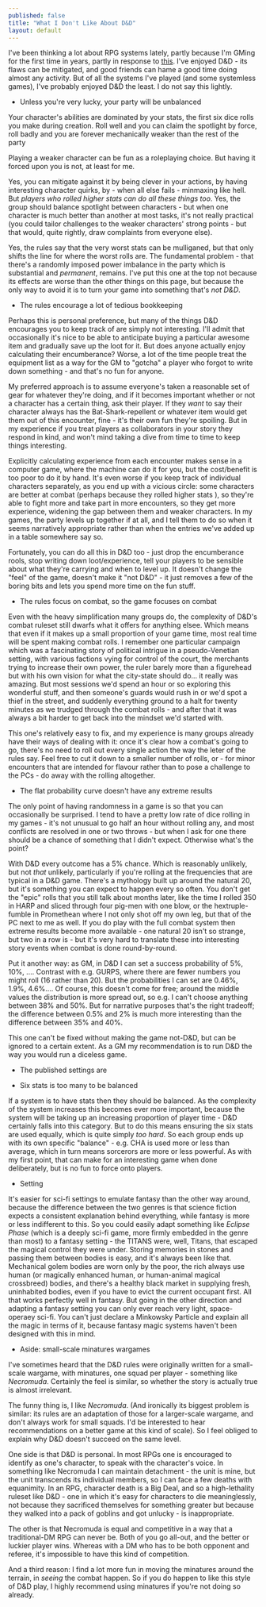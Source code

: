 ```yaml
---
published: false
title: "What I Don't Like About D&D"
layout: default
---
```


I've been thinking a lot about RPG systems lately, partly because I'm GMing for the first time in years, partly in response to [this](http://susd.pretend-money.com/blog/2013/6/27/monster-hearts/). I've enjoyed D&D - its flaws can be mitigated, and good friends can hame a good time doing almost any activity. But of all the systems I've played (and some systemless games), I've probably enjoyed D&D the least. I do not say this lightly.

* Unless you're very lucky, your party will be unbalanced

Your character's abilities are dominated by your stats, the first six dice rolls you make during creation. Roll well and you can claim the spotlight by force, roll badly and you are forever mechanically weaker than the rest of the party
 
Playing a weaker character can be fun as a roleplaying choice. But having it forced upon you is not, at least for me.

Yes, you can mitigate against it by being clever in your actions, by having interesting character quirks, by - when all else fails - minmaxing like hell. But *players who rolled higher stats can do all these things too*. Yes, the group should balance spotlight between characters - but when one character is much better than another at most tasks, it's not really practical (you could tailor challenges to the weaker characters' strong points - but that would, quite rightly, draw complaints from everyone else).

Yes, the rules say that the very worst stats can be mulliganed, but that only shifts the line for where the worst rolls are. The fundamental problem - that there's a randomly imposed power imbalance in the party which is substantial and *permanent*, remains. I've put this one at the top not because its effects are worse than the other things on this page, but because the only way to avoid it is to turn your game into something that's *not D&D*.

* The rules encourage a lot of tedious bookkeeping

Perhaps this is personal preference, but many of the things D&D encourages you to keep track of are simply not interesting. I'll admit that occasionally it's nice to be able to anticipate buying a particular awesome item and gradually save up the loot for it. But does anyone actually enjoy calculating their encumberance? Worse, a lot of the time people treat the equipment list as a way for the GM to "gotcha" a player who forgot to write down something - and that's no fun for anyone.

My preferred approach is to assume everyone's taken a reasonable set of gear for whatever they're doing, and if it becomes important whether or not a character has a certain thing, ask their player. If they *want* to say their character always has the Bat-Shark-repellent or whatever item would get them out of this encounter, fine - it's their own fun they're spoiling. But in my experience if you treat players as collaborators in your story they respond in kind, and won't mind taking a dive from time to time to keep things interesting.

Explicitly calculating experience from each encounter makes sense in a computer game, where the machine can do it for you, but the cost/benefit is too poor to do it by hand. It's even worse if you keep track of individual characters separately, as you end up with a vicious circle: some characters are better at combat (perhaps because they rolled higher stats ), so they're able to fight more and take part in more encounters, so they get more experience, widening the gap between them and weaker characters. In my games, the party levels up together if at all, and I tell them to do so when it seems narratively appropriate rather than when the entries we've added up in a table somewhere say so.

Fortunately, you can do all this in D&D too - just drop the encumberance rools, stop writing down loot/experience, tell your players to be sensible about what they're carrying and when to level up. It doesn't change the "feel" of the game, doesn't make it "not D&D" - it just removes a few of the boring bits and lets you spend more time on the fun stuff.

* The rules focus on combat, so the game focuses on combat

Even with the heavy simplification many groups do, the complexity of D&D's combat ruleset still dwarfs what it offers for anything elsee. Which means that even if it makes up a small proportion of your game time, most real time will be spent making combat rolls. I remember one particular campaign which was a fascinating story of political intrigue in a pseudo-Venetian setting, with various factions vying for control of the court, the merchants trying to increase their own power, the ruler barely more than a figurehead but with his own vision for what the city-state should do... it really was amazing. But most sessions we'd spend an hour or so exploring this wonderful stuff, and then someone's guards would rush in or we'd spot a thief in the street, and suddenly everything ground to a halt for twenty minutes as we trudged through the combat rolls - and after that it was always a bit harder to get back into the mindset we'd started with.

This one's relatively easy to fix, and my experience is many groups already have their ways of dealing with it: once it's clear how a combat's going to go, there's no need to roll out every single action the way the leter of the rules say. Feel free to cut it down to a smaller number of rolls, or - for minor encounters that are intended for flavour rather than to pose a challenge to the PCs - do away with the rolling altogether.

* The flat probability curve doesn't have any extreme results
 
The only point of having randomness in a game is so that you can occasionally be surprised. I tend to have a pretty low rate of dice rolling in my games - it's not unusual to go half an hour without rolling any, and most conflicts are resolved in one or two throws - but when I ask for one there should be a chance of something that I didn't expect. Otherwise what's the point?

With D&D every outcome has a 5% chance. Which is reasonably unlikely, but not *that* unlikely, particularly if you're rolling at the frequencies that are typical in a D&D game. There's a mythology built up around the natural 20, but it's something you can expect to happen every so often. You don't get the "epic" rolls that you still talk about months later, like the time I rolled 350 in HARP and sliced through four pig-men with one blow, or the hextruple-fumble in Promethean where I not only shot off my own leg, but that of the PC next to me as well. If you do play with the full combat system then extreme results become more available - one natural 20 isn't so strange, but two in a row is - but it's very hard to translate these into interesting story events when combat is done round-by-round.

Put it another way: as GM, in D&D I can set a success probability of 5%, 10%, .... Contrast with e.g. GURPS, where there are fewer numbers you might roll (16 rather than 20). But the probabilities I can set are 0.46%, 1.9%, 4.6%.... Of course, this doesn't come for free; around the middle values the distribution is more spread out, so e.g. I can't choose anything between 38% and 50%. But for narrative purposes that's the right tradeoff; the difference between 0.5% and 2% is much more interesting than the difference between 35% and 40%.

This one can't be fixed without making the game not-D&D, but can be ignored to a certain extent. As a GM my recommendation is to run D&D the way you would run a diceless game.

* The published settings are

* Six stats is too many to be balanced

If a system is to have stats then they should be balanced. As the complexity of the system increases this becomes ever more important, because the system will be taking up an increasing proportion of player time - D&D certainly falls into this category. But to do this means ensuring the six stats are used equally, which is quite simply *too hard*. So each group ends up with its own specific "balance" - e.g. CHA is used more or less than average, which in turn means sorcerors are more or less powerful. As with my first point, that can make for an interesting game when done deliberately, but is no fun to force onto players.

* Setting

It's easier for sci-fi settings to emulate fantasy than the other way around, because the difference between the two genres is that science fiction expects a consistent explanation behind everything, while fantasy is more or less indifferent to this. So you could easily adapt something like *Eclipse Phase* (which is a deeply sci-fi game, more firmly embedded in the genre than most) to a fantasy setting - the TITANS were, well, Titans, that escaped the magical control they were under. Storing memories in stones and passing them between bodies is easy, and it's always been like that. Mechanical golem bodies are worn only by the poor, the rich always use human (or magically enhanced human, or human-animal magical crossbreed) bodies, and there's a healthy black market in supplying fresh, uninhabited bodies, even if you have to evict the current occupant first. All that works perfectly well in fantasy.
But going in the other direction and adapting a fantasy setting you can only ever reach very light, space-operaey sci-fi. You can't just declare a Minkowsky Particle and explain all the magic in terms of it, because fantasy magic systems haven't been designed with this in mind.

* Aside: small-scale minatures wargames

I've sometimes heard that the D&D rules were originally written for a small-scale wargame, with minatures, one squad per player - something like *Necromuda*. Certainly the feel is similar, so whether the story is actually true is almost irrelevant.

The funny thing is, I like *Necromuda*. (And ironically its biggest problem is similar: its rules are an adaptation of those for a larger-scale wargame, and don't always work for small squads. I'd be interested to hear recommendations on a better game at this kind of scale). So I feel obliged to explain why D&D doesn't succeed on the same level.

One side is that D&D is personal. In most RPGs one is encouraged to identify as one's character, to speak with the character's voice. In something like Necromuda I can maintain detachment - the unit is mine, but the unit transcends its individual members, so I can face a few deaths with equanimity. In an RPG, character death is a Big Deal, and so a high-lethality ruleset like D&D - one in which it's easy for characters to die meaninglessly, not because they sacrificed themselves for something greater but because they walked into a pack of goblins and got unlucky - is inappropriate.

The other is that Necromuda is equal and competitive in a way that a traditional-DM RPG can never be. Both of you go all-out, and the better or luckier player wins. Whereas with a DM who has to be both opponent and referee, it's impossible to have this kind of competition.

And a third reason: I find a lot more fun in moving the minatures around the terrain, in *seeing* the combat happen. So if you do happen to like this style of D&D play, I highly recommend using minatures if you're not doing so already.